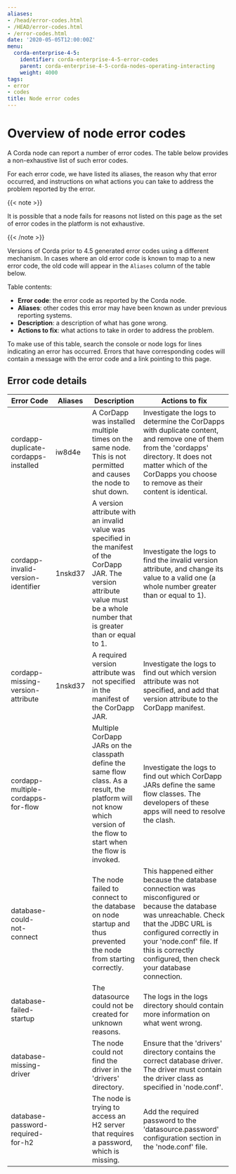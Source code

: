 ```yaml
---
aliases:
- /head/error-codes.html
- /HEAD/error-codes.html
- /error-codes.html
date: '2020-05-05T12:00:00Z'
menu:
  corda-enterprise-4-5:
    identifier: corda-enterprise-4-5-error-codes
    parent: corda-enterprise-4-5-corda-nodes-operating-interacting
    weight: 4000
tags:
- error
- codes
title: Node error codes
---
```


# Overview of node error codes

A Corda node can report a number of error codes. The table below provides a non-exhaustive list of such error codes.

For each error code, we have listed its aliases, the reason why that error occurred, and instructions on what actions
you can take to address the problem reported by the error.

{{< note >}}

It is possible that a node fails for reasons not listed on this page as the set of error codes in the platform is not exhaustive.

{{< /note >}}

Versions of Corda prior to 4.5 generated error codes using a different mechanism. In cases where an old error code is
known to map to a new error code, the old code will appear in the `Aliases` column of the table below.

Table contents:
 - **Error code**: the error code as reported by the Corda node.
 - **Aliases**: other codes this error may have been known as under previous reporting systems.
 - **Description**: a description of what has gone wrong.
 - **Actions to fix**: what actions to take in order to address the problem.

To make use of this table, search the console or node logs for lines indicating an error has occurred. Errors that have
corresponding codes will contain a message with the error code and a link pointing to this page.

## Error code details

| Error Code | Aliases | Description | Actions to fix |
| ---------- | ------- | ----------- | -------------- |
| cordapp-duplicate-cordapps-installed | iw8d4e | A CorDapp was installed multiple times on the same node. This is not permitted and causes the node to shut down. | Investigate the logs to determine the CorDapps with duplicate content, and remove one of them from the 'cordapps' directory. It does not matter which of the CorDapps you choose to remove as their content is identical. |
| cordapp-invalid-version-identifier | 1nskd37 | A version attribute with an invalid value was specified in the manifest of the CorDapp JAR. The version attribute value must be a whole number that is greater than or equal to 1. | Investigate the logs to find the invalid version attribute, and change its value to a valid one (a whole number greater than or equal to 1). |
| cordapp-missing-version-attribute | 1nskd37 | A required version attribute was not specified in the manifest of the CorDapp JAR. | Investigate the logs to find out which version attribute was not specified, and add that version attribute to the CorDapp manifest. |
| cordapp-multiple-cordapps-for-flow |  | Multiple CorDapp JARs on the classpath define the same flow class. As a result, the platform will not know which version of the flow to start when the flow is invoked. | Investigate the logs to find out which CorDapp JARs define the same flow classes. The developers of these apps will need to resolve the clash. |
| database-could-not-connect |  | The node failed to connect to the database on node startup and thus prevented the node from starting correctly. | This happened either because the database connection was misconfigured or because the database was unreachable. Check that the JDBC URL is configured correctly in your 'node.conf' file. If this is correctly configured, then check your database connection. |
| database-failed-startup |  | The datasource could not be created for unknown reasons. | The logs in the logs directory should contain more information on what went wrong. |
| database-missing-driver |  | The node could not find the driver in the 'drivers' directory. | Ensure that the 'drivers' directory contains the correct database driver. The driver must contain the driver class as specified in 'node.conf'.  |
| database-password-required-for-h2 |  | The node is trying to access an H2 server that requires a password, which is missing. | Add the required password to the 'datasource.password' configuration section in the 'node.conf' file. |
